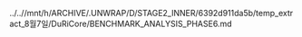 ../..//mnt/h/ARCHIVE/.UNWRAP/D/STAGE2_INNER/6392d911da5b/temp_extract_8월7일/DuRiCore/BENCHMARK_ANALYSIS_PHASE6.md